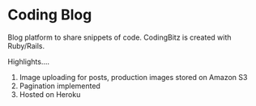 # Coding Blog

Blog platform to share snippets of code. CodingBitz is created with Ruby/Rails.

Highlights....

1. Image uploading for posts, production images stored on Amazon S3
2. Pagination implemented
3. Hosted on Heroku
